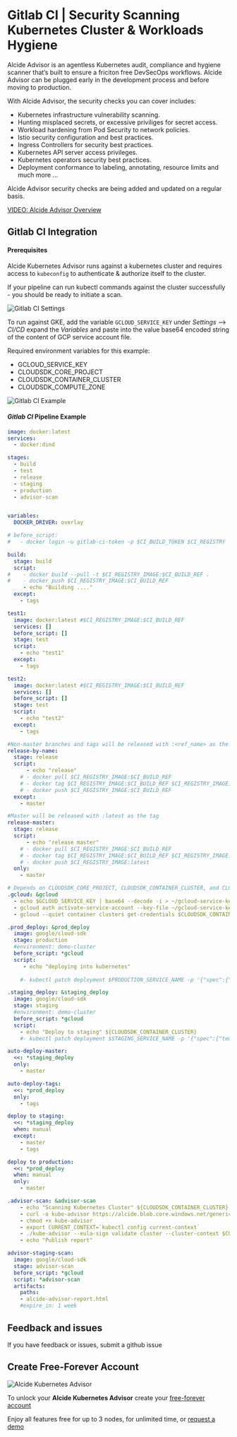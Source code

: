 # Gitlab CI | Security Scanning Kubernetes Cluster & Workloads Hygiene

Alcide Advisor is an agentless Kubernetes audit, compliance and hygiene scanner that’s built to ensure a friciton free DevSecOps workflows. Alcide Advisor can be plugged early in the development process and before moving to production.

With Alcide Advisor, the security checks you can cover includes:

- Kubernetes infrastructure vulnerability scanning.
- Hunting misplaced secrets, or excessive priviliges for secret access.
- Workload hardening from Pod Security to network policies.
- Istio security configuration and best practices.
- Ingress Controllers for security best practices.
- Kubernetes API server access privileges.
- Kubernetes operators security best practices.
- Deployment conformance to labeling, annotating, resource limits and much more ...

Alcide Advisor security checks are being added and updated on a regular basis.

[VIDEO: Alcide Advisor Overview](https://youtu.be/UXNPMzCtG84)

## Gitlab CI Integration

#### Prerequisites 

Alcide Kubernetes Advisor runs against a kubernetes cluster and requires access to `kubeconfig`
to authenticate & authorize itself to the cluster.

If your pipeline can run kubectl commands against the cluster successfully - you should be ready to initiate a scan.

![Gitlab CI Settings](gitlabci-settings.png "Gitlab CI Settings")

To run against GKE, add the variable `GCLOUD_SERVICE_KEY` under *Settings* --> *CI/CD*  expand the *Variables* and paste into the value base64 encoded string of the content of GCP service account file.

Required environment variables for this example:
- GCLOUD_SERVICE_KEY
- CLOUDSDK_CORE_PROJECT
- CLOUDSDK_CONTAINER_CLUSTER
- CLOUDSDK_COMPUTE_ZONE

![Gitlab CI Example](gitlabci.png "Gitlab CI Pipeline Example")

#### *Gitlab CI* Pipeline Example

```yaml
image: docker:latest
services:
  - docker:dind

stages:
  - build
  - test
  - release
  - staging
  - production
  - advisor-scan


variables:
  DOCKER_DRIVER: overlay

# before_script:
#   - docker login -u gitlab-ci-token -p $CI_BUILD_TOKEN $CI_REGISTRY

build:
  stage: build
  script:
#    - docker build --pull -t $CI_REGISTRY_IMAGE:$CI_BUILD_REF .
#    - docker push $CI_REGISTRY_IMAGE:$CI_BUILD_REF
     - echo "Building ...."
  except:
    - tags

test1:
  image: docker:latest #$CI_REGISTRY_IMAGE:$CI_BUILD_REF
  services: []
  before_script: []
  stage: test
  script:
    - echo "test1"
  except:
    - tags

test2:
  image: docker:latest #$CI_REGISTRY_IMAGE:$CI_BUILD_REF
  services: []
  before_script: []
  stage: test
  script:
    - echo "test2"
  except:
    - tags

#Non-master branches and tags will be released with :<ref_name> as the tag
release-by-name:
  stage: release
  script:
      - echo "release"
    # - docker pull $CI_REGISTRY_IMAGE:$CI_BUILD_REF
    # - docker tag $CI_REGISTRY_IMAGE:$CI_BUILD_REF $CI_REGISTRY_IMAGE:$CI_BUILD_REF_NAME
    # - docker push $CI_REGISTRY_IMAGE:$CI_BUILD_REF
  except:
    - master

#Master will be released with :latest as the tag
release-master:
  stage: release
  script:
      - echo "release master"
    # - docker pull $CI_REGISTRY_IMAGE:$CI_BUILD_REF
    # - docker tag $CI_REGISTRY_IMAGE:$CI_BUILD_REF $CI_REGISTRY_IMAGE:latest
    # - docker push $CI_REGISTRY_IMAGE:latest
  only:
    - master

# Depends on CLOUDSDK_CORE_PROJECT, CLOUDSDK_CONTAINER_CLUSTER, and CLOUDSDK_COMPUTE_ZONE being set
.gcloud: &gcloud
  - echo $GCLOUD_SERVICE_KEY | base64 --decode -i > ~/gcloud-service-key.json
  - gcloud auth activate-service-account --key-file ~/gcloud-service-key.json
  - gcloud --quiet container clusters get-credentials $CLOUDSDK_CONTAINER_CLUSTER

.prod_deploy: &prod_deploy
  image: google/cloud-sdk
  stage: production
  #environment: demo-cluster
  before_script: *gcloud
  script:
     - echo "deploying into kubernetes"
     
    #- kubectl patch deployment $PRODUCTION_SERVICE_NAME -p '{"spec":{"template":{"spec":{"containers":[{"name":"'"$PRODUCTION_SERVICE_NAME"'","image":"'"$CI_REGISTRY_IMAGE:$CI_BUILD_REF"'"}]}}}}'

.staging_deploy: &staging_deploy
  image: google/cloud-sdk
  stage: staging
  #environment: demo-cluster
  before_script: *gcloud
  script:
    - echo "Deploy to staging" ${CLOUDSDK_CONTAINER_CLUSTER}
    #- kubectl patch deployment $STAGING_SERVICE_NAME -p '{"spec":{"template":{"spec":{"containers":[{"name":"'"$STAGING_SERVICE_NAME"'","image":"'"$CI_REGISTRY_IMAGE:$CI_BUILD_REF"'"}]}}}}'

auto-deploy-master:
  <<: *staging_deploy
  only:
    - master

auto-deploy-tags:
  <<: *prod_deploy
  only:
    - tags

deploy to staging:
  <<: *staging_deploy
  when: manual
  except:
    - master
    - tags

deploy to production:
  <<: *prod_deploy
  when: manual
  only:
    - master

.advisor-scan: &advisor-scan
    - echo "Scanning Kubernetes Cluster" ${CLOUDSDK_CONTAINER_CLUSTER}
    - curl -o kube-advisor https://alcide.blob.core.windows.net/generic/stable/linux/advisor
    - chmod +x kube-advisor
    - export CURRENT_CONTEXT=`kubectl config current-context`
    - ./kube-advisor --eula-sign validate cluster --cluster-context $CURRENT_CONTEXT --namespace-include="*" --outfile alcide-advisor-report.html
    - echo "Publish report"

advisor-staging-scan:
  image: google/cloud-sdk
  stage: advisor-scan
  before_script: *gcloud
  script: *advisor-scan
  artifacts:
    paths:
    - alcide-advisor-report.html
    #expire_in: 1 week


```

## Feedback and issues

If you have feedback or issues, submit a github issue

## Create Free-Forever Account

![Alcide Kubernetes Advisor](https://d2908q01vomqb2.cloudfront.net/77de68daecd823babbb58edb1c8e14d7106e83bb/2019/06/19/Alcide-Advisor-Amazon-EKS-1.png "Alcide Kubernetes Advisor")

To unlock your **Alcide Kubernetes Advisor** create your [free-forever account](https://www.alcide.io/pricing#free-forever)

Enjoy all features free for up to 3 nodes, for unlimited time, or [request a demo](https://get.alcide.io/request-demo)
